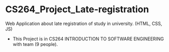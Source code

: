 ﻿# CS264_Project_Late-registration


Web Application about late registration of study in university. (HTML, CSS, JS)
- This Project is in CS264 INTRODUCTION TO SOFTWARE ENGINEERING with team (9 people).
